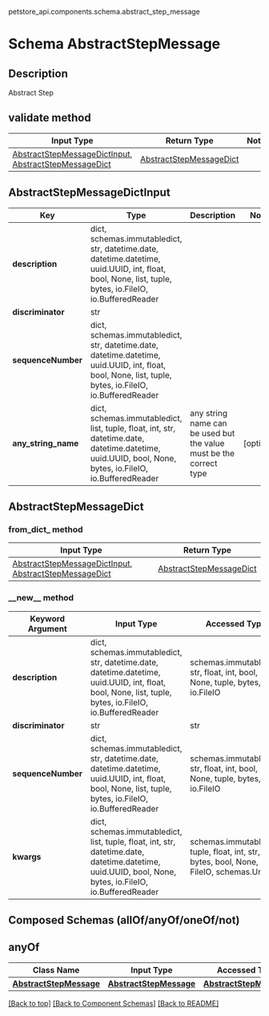 petstore_api.components.schema.abstract_step_message
# Schema AbstractStepMessage

## Description
Abstract Step

## validate method
Input Type | Return Type | Notes
------------ | ------------- | -------------
[AbstractStepMessageDictInput](#abstractstepmessagedictinput), [AbstractStepMessageDict](#abstractstepmessagedict) | [AbstractStepMessageDict](#abstractstepmessagedict) |

## AbstractStepMessageDictInput
Key | Type |  Description | Notes
------------ | ------------- | ------------- | -------------
**description** | dict, schemas.immutabledict, str, datetime.date, datetime.datetime, uuid.UUID, int, float, bool, None, list, tuple, bytes, io.FileIO, io.BufferedReader |  |
**discriminator** | str |  |
**sequenceNumber** | dict, schemas.immutabledict, str, datetime.date, datetime.datetime, uuid.UUID, int, float, bool, None, list, tuple, bytes, io.FileIO, io.BufferedReader |  |
**any_string_name** | dict, schemas.immutabledict, list, tuple, float, int, str, datetime.date, datetime.datetime, uuid.UUID, bool, None, bytes, io.FileIO, io.BufferedReader | any string name can be used but the value must be the correct type | [optional]

## AbstractStepMessageDict
### from_dict_ method
Input Type | Return Type
---------- | -----------
[AbstractStepMessageDictInput](#abstractstepmessagedictinput), [AbstractStepMessageDict](#abstractstepmessagedict) | [AbstractStepMessageDict](#abstractstepmessagedict)

### &lowbar;&lowbar;new&lowbar;&lowbar; method
Keyword Argument | Input Type | Accessed Type | Description | Notes
------------ | ------------- | ------------- | ------------- | -------------
**description** | dict, schemas.immutabledict, str, datetime.date, datetime.datetime, uuid.UUID, int, float, bool, None, list, tuple, bytes, io.FileIO, io.BufferedReader | schemas.immutabledict, str, float, int, bool, None, tuple, bytes, io.FileIO |  |
**discriminator** | str | str |  |
**sequenceNumber** | dict, schemas.immutabledict, str, datetime.date, datetime.datetime, uuid.UUID, int, float, bool, None, list, tuple, bytes, io.FileIO, io.BufferedReader | schemas.immutabledict, str, float, int, bool, None, tuple, bytes, io.FileIO |  |
**kwargs** | dict, schemas.immutabledict, list, tuple, float, int, str, datetime.date, datetime.datetime, uuid.UUID, bool, None, bytes, io.FileIO, io.BufferedReader | schemas.immutabledict, tuple, float, int, str, bytes, bool, None, FileIO, schemas.Unset | any string name can be used but the value must be the correct type | [optional] typed value is accessed with the get_additional_property_ method

## Composed Schemas (allOf/anyOf/oneOf/not)
## anyOf
Class Name | Input Type | Accessed Type | Description | Notes
------------- | ------------- | ------------- | ------------- | -------------
[**AbstractStepMessage**](#top) | [**AbstractStepMessage**](#top) | [**AbstractStepMessage**](#top) |  |

[[Back to top]](#top) [[Back to Component Schemas]](../../../README.md#Component-Schemas) [[Back to README]](../../../README.md)
